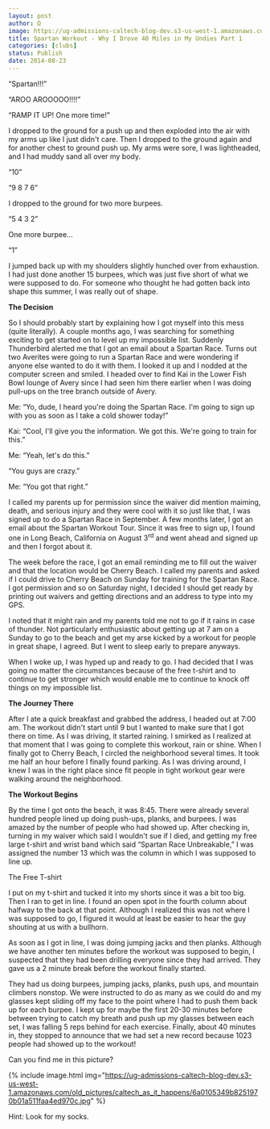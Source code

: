 ```yaml
---
layout: post
author: Ω
image: https://ug-admissions-caltech-blog-dev.s3-us-west-1.amazonaws.com/old_pictures/caltech_as_it_happens/6a0105349b8251970b01b7c6d03574970b.jpg
title: Spartan Workout - Why I Drove 40 Miles in My Undies Part 1
categories: [clubs]
status: Publish
date: 2014-08-23
---
```



“Spartan!!!”

“AROO AROOOOO!!!!”

“RAMP IT UP! One more time!”

I dropped to the ground for a push up and then exploded into the air with my arms up like I just didn't care. Then I dropped to the ground again and for another chest to ground push up. My arms were sore, I was lightheaded, and I had muddy sand all over my body.


“10”

“9 8 7 6”

I dropped to the ground for two more burpees.


“5 4 3 2”

One more burpee...


“1”

I jumped back up with my shoulders slightly hunched over from exhaustion. I had just done another 15 burpees, which was just five short of what we were supposed to do. For someone who thought he had gotten back into shape this summer, I was really out of shape.



**The Decision**

So I should probably start by explaining how I got myself into this mess (quite literally). A couple months ago, I was searching for something exciting to get started on to level up my impossible list. Suddenly Thunderbird alerted me that I got an email about a Spartan Race. Turns out two Averites were going to run a Spartan Race and were wondering if anyone else wanted to do it with them. I looked it up and I nodded at the computer screen and smiled. I headed over to find Kai in the Lower Fish Bowl lounge of Avery since I had seen him there earlier when I was doing pull-ups on the tree branch outside of Avery.




Me: “Yo, dude, I heard you're doing the Spartan Race. I'm going to sign up with you as soon as I take a cold shower today!”

Kai: “Cool, I'll give you the information. We got this. We're going to train for this.”

Me: “Yeah, let's do this.”

“You guys are crazy.”

Me: “You got that right.”



I called my parents up for permission since the waiver did mention maiming, death, and serious injury and they were cool with it so just like that, I was signed up to do a Spartan Race in September. A few months later, I got an email about the Spartan Workout Tour. Since it was free to sign up, I found one in Long Beach, California on August 3<sup>rd</sup> and went ahead and signed up and then I forgot about it.




The week before the race, I got an email reminding me to fill out the waiver and that the location would be Cherry Beach. I called my parents and asked if I could drive to Cherry Beach on Sunday for training for the Spartan Race. I got permission and so on Saturday night, I decided I should get ready by printing out waivers and getting directions and an address to type into my GPS.




I noted that it might rain and my parents told me not to go if it rains in case of thunder. Not particularly enthusiastic about getting up at 7 am on a Sunday to go to the beach and get my arse kicked by a workout for people in great shape, I agreed. But I went to sleep early to prepare anyways.




When I woke up, I was hyped up and ready to go. I had decided that I was going no matter the circumstances because of the free t-shirt and to continue to get stronger which would enable me to continue to knock off things on my impossible list.



**The Journey There**

After I ate a quick breakfast and grabbed the address, I headed out at 7:00 am. The workout didn't start until 9 but I wanted to make sure that I got there on time. As I was driving, it started raining. I smirked as I realized at that moment that I was going to complete this workout, rain or shine. When I finally got to Cherry Beach, I circled the neighborhood several times. It took me half an hour before I finally found parking. As I was driving around, I knew I was in the right place since fit people in tight workout gear were walking around the neighborhood.



**The Workout Begins**

By the time I got onto the beach, it was 8:45. There were already several hundred people lined up doing push-ups, planks, and burpees. I was amazed by the number of people who had showed up. After checking in, turning in my waiver which said I wouldn't sue if I died, and getting my free large t-shirt and wrist band which said “Spartan Race Unbreakable,” I was assigned the number 13 which was the column in which I was supposed to line up.


The Free T-shirt

















I put on my t-shirt and tucked it into my shorts since it was a bit too big. Then I ran to get in line. I found an open spot in the fourth column about halfway to the back at that point. Although I realized this was not where I was supposed to go, I figured it would at least be easier to hear the guy shouting at us with a bullhorn.




As soon as I got in line, I was doing jumping jacks and then planks. Although we have another ten minutes before the workout was supposed to begin, I suspected that they had been drilling everyone since they had arrived. They gave us a 2 minute break before the workout finally started.




They had us doing burpees, jumping jacks, planks, push ups, and mountain climbers nonstop. We were instructed to do as many as we could do and my glasses kept sliding off my face to the point where I had to push them back up for each burpee. I kept up for maybe the first 20-30 minutes before between trying to catch my breath and push up my glasses between each set, I was falling 5 reps behind for each exercise. Finally, about 40 minutes in, they stopped to announce that we had set a new record because 1023 people had showed up to the workout!

Can you find me in this picture?


{% include image.html img="https://ug-admissions-caltech-blog-dev.s3-us-west-1.amazonaws.com/old_pictures/caltech_as_it_happens/6a0105349b8251970b01a511faa4ed970c.jpg" %}


Hint: Look for my socks.

